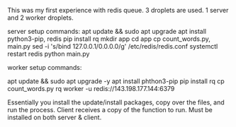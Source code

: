 This was my first experience with redis queue. 3 droplets are used. 1 server and 2 worker droplets.

server setup commands:
apt update && sudo apt upgrade
apt install python3-pip, redis
pip install rq
mkdir app
cd app
cp count_words.py, main.py
sed -i 's/bind 127.0.0.1/0.0.0.0/g' /etc/redis/redis.conf
systemctl restart redis
python main.py

worker setup commands:

apt update && sudo apt upgrade -y
apt install phthon3-pip
pip install rq
cp count_words.py
rq worker -u redis://143.198.177.144:6379

Essentially you install the update/install packages, copy over the files, and run the process. Client receives a copy of the function to run. Must be installed on both server & client.
